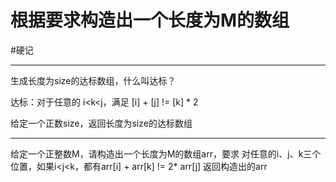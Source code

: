 # 根据要求构造出一个长度为M的数组

#硬记

---
生成长度为size的达标数组，什么叫达标？

达标：对于任意的 i<k<j，满足 [i] + [j] != [k] * 2

给定一个正数size，返回长度为size的达标数组


---
给定一个正整数M，请构造出一个长度为M的数组arr，要求
对任意的i、j、k三个位置，如果i<j<k，都有arr[i] + arr[k] != 2* arr[j]
返回构造出的arr
